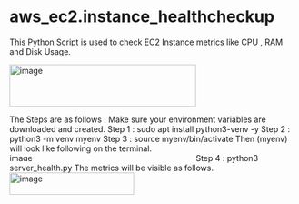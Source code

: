 # aws_ec2.instance_healthcheckup
This Python Script is used to check EC2 Instance metrics like CPU , RAM and Disk Usage.

<img width="328" height="74" alt="image" src="https://github.com/user-attachments/assets/196f0949-c74f-4152-a297-b58ed0191f23" />

The Steps are as follows : 
Make sure your environment variables are downloaded and created.
Step 1 : sudo apt install python3-venv -y
Step 2 : python3 -m venv myenv
Step 3 : source myenv/bin/activate
Then (myenv) will look like following on the terminal.
<img width="324" height="14" alt="image" src="https://github.com/user-attachments/assets/26b2e358-a885-4ae8-b802-3292745fdbb1" />
Step 4 : python3 server_health.py
The metrics will be visible as follows.
<img width="219" height="39" alt="image" src="https://github.com/user-attachments/assets/180afc06-0065-425a-a540-0c510ba56f4d" />

